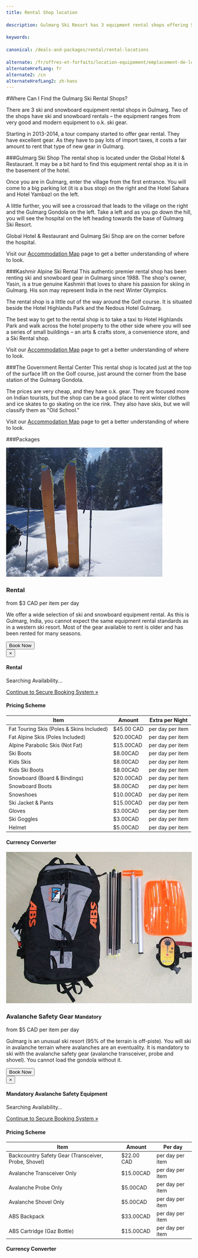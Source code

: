 ```yaml
---
title: Rental Shop location

description: Gulmarg Ski Resort has 3 equipment rental shops offering Ski gear rental including skis, snowboards, skates, and winter clothes for your Ski Gulmarg holidays.

keywords:

canonical: /deals-and-packages/rental/rental-locations

alternate: /fr/offres-et-forfaits/location-equipement/emplacement-de-location
alternateHrefLang: fr
alternate2: /cn
alternateHrefLang2: zh-hans
---
```


#Where Can I Find the Gulmarg Ski Rental Shops?

There are 3 ski and snowboard equipment rental shops in Gulmarg. Two of the shops have ski and snowboard rentals – the equipment ranges from very good and modern equipment to o.k. ski gear.

Starting in 2013-2014, a tour company started to offer gear rental. They have excellent gear. As they have to pay lots of import taxes, it costs a fair amount to rent that type of new gear in Gulmarg.

###Gulmarg Ski Shop
The rental shop is located under the Global Hotel & Restaurant. It may be a bit hard to find this equipment rental shop as it is in the basement of the hotel.

Once you are in Gulmarg, enter the village from the first entrance. You will come to a big parking lot (it is a bus stop) on the right and the Hotel Sahara and Hotel Yambazl on the left.

A little further, you will see a crossroad that leads to the village on the right and the Gulmarg Gondola on the left. Take a left and as you go down the hill, you will see the hospital on the left heading towards the base of Gulmarg Ski Resort.

Global Hotel & Restaurant and Gulmarg Ski Shop are on the corner before the hospital.

Visit our [Accommodation Map](../../../gulmarg-ski-resort/about/accommodation-map) page to get a better understanding of where to look.

###Kashmir Alpine Ski Rental
This authentic premier rental shop has been renting ski and snowboard gear in Gulmarg since 1988. The shop's owner, Yasin, is a true genuine Kashmiri that loves to share his passion for skiing in Gulmarg. His son may represent India in the next Winter Olympics.

The rental shop is a little out of the way around the Golf course. It is situated beside the Hotel Highlands Park and the Nedous Hotel Gulmarg.

The best way to get to the rental shop is to take a taxi to Hotel Highlands Park and walk across the hotel property to the other side where you will see a series of small buildings – an arts & crafts store, a convenience store, and a Ski Rental shop.

Visit our [Accommodation Map](../../../gulmarg-ski-resort/about/accommodation-map) page to get a better understanding of where to look.

###The Government Rental Center
This rental shop is located just at the top of the surface lift on the Golf course, just around the corner from the base station of the Gulmarg Gondola.

The prices are very cheap, and they have o.k. gear. They are focused more on Indian tourists, but the shop can be a good place to rent winter clothes and ice skates to go skating on the ice rink. They also have skis, but we will classify them as "Old School."

Visit our [Accommodation Map](../../../gulmarg-ski-resort/about/accommodation-map) page to get a better understanding of where to look.

###Packages

<div class="row">
    <div class="col-sm-6 m-b-40">
        <div class="package-item-wrap">
            <div class="package-image">
                <span>
                    <img src="/user/themes/skigulmarg/images/packages/rental/rental.jpg" alt="">
                </span>
            </div>
            <div class="package-description">
                <h3>Rental</h3>
                <div class="package-price">
                    from <span>$3 CAD</span> per item per day
                </div>
                <p>
                    We offer a wide selection of ski and snowboard equipment rental. As this is Gulmarg, India, you cannot expect the same equipment rental standards as in a western ski resort. Most of the gear available to rent is older and has been rented for many seasons.
                </p>
                <button
                    class="btn btn-rounded btn-outline"
                    type="button"
                    data-target="#modal-checkfront-1"
                    data-toggle="modal"
                    data-checkfront-target="CHECKFRONT_WIDGET_01"
                    data-checkfront-item-id="16"
                    data-checkfront-category-id="2"
                    data-checkfront-options="hidesearch">
                    Book Now
                </button>
                <div class="modal fade" id="modal-checkfront-1" aria-hidden="true">
                    <div class="modal-dialog">
                        <div class="modal-content">
                            <div class="modal-header">
                                <button
                                    class="close"
                                    type="button"
                                    data-dismiss="modal"
                                    aria-hidden="true">
                                    ×
                                </button>
                                <h4 class="modal-title">Rental</h4>
                            </div>
                            <div class="modal-body">
                                <div id="CHECKFRONT_WIDGET_01">
                                    <p class="searching-availability">
                                        Searching Availability...
                                    </p>
                                </div>
                                <noscript>
                                    <a href="https://skigulmarg.checkfront.com/reserve/" class="font-16">
                                        Continue to Secure Booking System &raquo;
                                    </a>
                                </noscript>
                                <div class="accordion pricing">
                                    <article class="ac-item">
                                        <h4 class="ac-title">Pricing Scheme</h4>
                                        <div class="ac-content">
                                            <div class="table-container">
                                                <table class="table">
                                                    <thead>
                                                        <tr>
                                                            <th>Item</th>
                                                            <th>Amount</th>
                                                            <th>Extra per Night</th>
                                                        </tr>
                                                    </thead>
                                                    <tbody>
                                                        <tr>
                                                            <td>Fat Touring Skis (Poles & Skins Included)</td>
                                                            <td>$45.00 CAD</td>
                                                            <td>per day per item</td>
                                                        </tr>
                                                        <tr>
                                                            <td>Fat Alpine Skis (Poles Included)</td>
                                                            <td>$20.00CAD</td>
                                                            <td>per day per item</td>
                                                        </tr>
                                                        <tr>
                                                            <td>Alpine Parabolic Skis (Not Fat) </td>
                                                            <td>$15.00CAD</td>
                                                            <td>per day per item</td>
                                                        </tr>
                                                        <tr>
                                                            <td>Ski Boots</td>
                                                            <td>$8.00CAD</td>
                                                            <td>per day per item</td>
                                                        </tr>
                                                        <tr>
                                                            <td>Kids Skis</td>
                                                            <td>$8.00CAD</td>
                                                            <td>per day per item</td>
                                                        </tr>
                                                        <tr>
                                                            <td>Kids Ski Boots</td>
                                                            <td>$8.00CAD</td>
                                                            <td>per day per item</td>
                                                        </tr>
                                                        <tr>
                                                            <td>Snowboard (Board & Bindings)</td>
                                                            <td>$20.00CAD</td>
                                                            <td>per day per item</td>
                                                        </tr>
                                                        <tr>
                                                            <td>Snowboard Boots</td>
                                                            <td>$8.00CAD</td>
                                                            <td>per day per item</td>
                                                        </tr>
                                                        <tr>
                                                            <td>Snowshoes</td>
                                                            <td>$10.00CAD</td>
                                                            <td>per day per item</td>
                                                        </tr>
                                                        <tr>
                                                            <td>Ski Jacket & Pants</td>
                                                            <td>$15.00CAD</td>
                                                            <td>per day per item</td>
                                                        </tr>
                                                        <tr>
                                                            <td>Gloves</td>
                                                            <td>$3.00CAD</td>
                                                            <td>per day per item</td>
                                                        </tr>
                                                        <tr>
                                                            <td>Ski Goggles</td>
                                                            <td>$3.00CAD</td>
                                                            <td>per day per item</td>
                                                        </tr>
                                                        <tr>
                                                            <td>Helmet</td>
                                                            <td>$5.00CAD</td>
                                                            <td>per day per item</td>
                                                        </tr>
                                                    </tbody>
                                                </table>
                                            </div>
                                        </div>
                                    </article>
                                    <article class="ac-item" style="margin-top: -1px">
                                        <h4 class="ac-title">Currency Converter</h4>
                                        <div class="ac-content">
                                            <div class="currency-converter">
                                                <script src="https://w.fxexchangerate.com/converter.php?fm=CAD&ft=EUR&lg=en&am=1&ty=1"></script>
                                            </div>
                                        </div>
                                    </article>
                                </div>
                            </div>
                        </div>
                    </div>
                </div>
            </div>
        </div>
    </div>
    <div class="col-sm-6 m-b-40">
        <div class="package-item-wrap">
            <div class="package-image">
                <span>
                    <img src="/user/themes/skigulmarg/images/packages/rental/rescue_equipment.jpg" alt="Rental - Avalanche Safety Gear - Gulmarg Ski Resort">
                </span>
            </div>
            <div class="package-description">
                <h3>Avalanche Safety Gear <small>Mandatory </small></h3>
                <div class="package-price">
                    from <span>$5 CAD</span> per item per day
                </div>
                <p>
                    Gulmarg is an unusual ski resort (95% of the terrain is off-piste). You will ski in avalanche terrain where avalanches are an eventuality. It is mandatory to ski with the avalanche safety gear (avalanche transceiver, probe and shovel). You cannot load the gondola without it.
                </p>
                <button
                    class="btn btn-rounded btn-outline"
                    type="button"
                    data-target="#modal-checkfront-2"
                    data-toggle="modal"
                    data-checkfront-target="CHECKFRONT_WIDGET_02"
                    data-checkfront-item-id="30"
                    data-checkfront-category-id="2"
                    data-checkfront-options="hidesearch">
                    Book Now
                </button>
                <div class="modal fade" id="modal-checkfront-2" aria-hidden="true">
                    <div class="modal-dialog">
                        <div class="modal-content">
                            <div class="modal-header">
                                <button
                                    class="close"
                                    type="button"
                                    data-dismiss="modal"
                                    aria-hidden="true">
                                    ×
                                </button>
                                <h4 class="modal-title">Mandatory Avalanche Safety Equipment</h4>
                            </div>
                            <div class="modal-body">
                                <div id="CHECKFRONT_WIDGET_02">
                                    <p class="searching-availability">
                                        Searching Availability...
                                    </p>
                                </div>
                                <noscript>
                                    <a href="https://skigulmarg.checkfront.com/reserve/" class="font-16">
                                        Continue to Secure Booking System &raquo;
                                    </a>
                                </noscript>
                                <div class="accordion pricing">
                                    <article class="ac-item">
                                        <h4 class="ac-title">Pricing Scheme</h4>
                                        <div class="ac-content">
                                            <div class="table-container">
                                                <table class="table">
                                                    <thead>
                                                        <tr>
                                                            <th>Item</th>
                                                            <th>Amount</th>
                                                            <th>Per day</th>
                                                        </tr>
                                                    </thead>
                                                    <tbody>
                                                        <tr>
                                                            <td>Backcountry Safety Gear (Transceiver, Probe, Shovel)</td>
                                                            <td>$22.00 CAD</td>
                                                            <td>per day per item</td>
                                                        </tr>
                                                        <tr>
                                                            <td> Avalanche Transceiver Only</td>
                                                            <td>$15.00CAD</td>
                                                            <td>per day per item</td>
                                                        </tr>
                                                        <tr>
                                                            <td>Avalanche Probe Only</td>
                                                            <td>$5.00CAD</td>
                                                            <td>per day per item</td>
                                                        </tr>
                                                        <tr>
                                                            <td>Avalanche Shovel Only</td>
                                                            <td>$5.00CAD</td>
                                                            <td>per day per item</td>
                                                        </tr>
                                                        <tr>
                                                            <td>ABS Backpack</td>
                                                            <td>$33.00CAD</td>
                                                            <td>per day per item</td>
                                                        </tr>
                                                        <tr>
                                                            <td>ABS Cartridge (Gaz Bottle)</td>
                                                            <td>$15.00CAD</td>
                                                            <td>per day per item</td>
                                                        </tr>
                                                    </tbody>
                                                </table>
                                            </div>
                                        </div>
                                    </article>
                                    <article class="ac-item" style="margin-top: -1px">
                                        <h4 class="ac-title">Currency Converter</h4>
                                        <div class="ac-content">
                                            <div class="currency-converter">
                                                <script src="https://w.fxexchangerate.com/converter.php?fm=CAD&ft=EUR&lg=en&am=1&ty=1"></script>
                                            </div>
                                        </div>
                                    </article>
                                </div>
                            </div>
                        </div>
                    </div>
                </div>
            </div>
        </div>
    </div>
</div>
